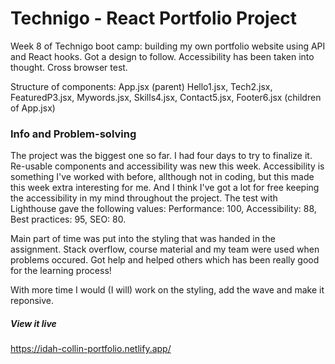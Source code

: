 # Technigo - React Portfolio Project

Week 8 of Technigo boot camp: building my own portfolio website using API and React hooks. Got a design to follow. Accessibility has been taken into thought. Cross browser test.

Structure of components:
App.jsx (parent)
Hello1.jsx, Tech2.jsx, FeaturedP3.jsx, Mywords.jsx, Skills4.jsx, Contact5.jsx, Footer6.jsx (children of App.jsx)

### Info and Problem-solving

The project was the biggest one so far. I had four days to try to finalize it. Re-usable components and accessibility was new this week. Accessibility is something I've worked with before, allthough not in coding, but this made this week extra interesting for me. And I think I've got a lot for free keeping the accessibility in my mind throughout the project. The test with Lighthouse gave the following values:
Performance: 100, Accessibility: 88, Best practices: 95, SEO: 80.

Main part of time was put into the styling that was handed in the assignment. Stack overflow, course material and my team were used when problems occured. Got help and helped others which has been really good for the learning process!

With more time I would (I will) work on the styling, add the wave and make it reponsive. 


##### View it live

https://idah-collin-portfolio.netlify.app/
